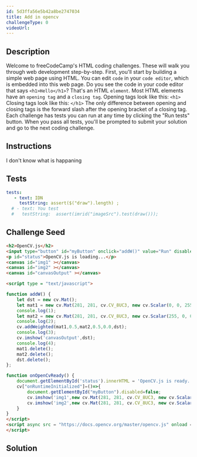 ```yaml
---
id: 5d3ffa56e5b42a8be2747034
title: Add in opencv
challengeType: 0
videoUrl: 
---
```


## Description
<section id='description'>
Welcome to freeCodeCamp's HTML coding challenges. These will walk you through web development step-by-step.
First, you'll start by building a simple web page using HTML. You can edit <code>code</code> in your <code>code editor</code>, which is embedded into this web page.
Do you see the code in your code editor that says <code>&#60;h1&#62;Hello&#60;/h1&#62;</code>? That's an HTML <code>element</code>.
Most HTML elements have an <code>opening tag</code> and a <code>closing tag</code>.
Opening tags look like this:
<code>&#60;h1&#62;</code>
Closing tags look like this:
<code>&#60;/h1&#62;</code>
The only difference between opening and closing tags is the forward slash after the opening bracket of a closing tag.
Each challenge has tests you can run at any time by clicking the "Run tests" button. When you pass all tests, you'll be prompted to submit your solution and go to the next coding challenge.
</section>

## Instructions
<section id='instructions'>
I don't know what is happaning
</section>

## Tests
<section id='tests'>

```yml
tests:
   - text: IDN
     testString: assert($("draw").length) ; 
  # - text: You test
  #   testString:  assert(imrid("imageSrc").test(draw()));
```
  <!-- testString: assert.isTrue((/hello(\s)+world/gi).test($('h1').text()), 'Your <code>h1</code> element should have the text "Hello World".'); -->
</section>

## Challenge Seed

<section id='challengeSeed'>

<div id='html-seed'>

```html
<h2>OpenCV.js</h2>
<input type="button" id="myButton" onclick="addW()" value="Run" disabled=true />
<p id="status">OpenCV.js is loading...</p>
<canvas id="img1" ></canvas>
<canvas id="img2" ></canvas>
<canvas id="canvasOutput" ></canvas>

<script type = "text/javascript">

function addW() {
    let dst = new cv.Mat();
    let mat1 = new cv.Mat(281, 281, cv.CV_8UC3, new cv.Scalar(0, 0, 255, 255));
    console.log(1);
    let mat2 = new cv.Mat(281, 281, cv.CV_8UC3, new cv.Scalar(255, 0, 0, 255));
    console.log(2);
    cv.addWeighted(mat1,0.5,mat2,0.5,0.0,dst);
    console.log(3);
    cv.imshow('canvasOutput',dst);
    console.log(4);
    mat1.delete();
    mat2.delete();
    dst.delete();
};

function onOpenCvReady() {
    document.getElementById('status').innerHTML = 'OpenCV.js is ready.';
    cv["onRuntimeInitialized"]=()=>{
        document.getElementById("myButton").disabled=false;
        cv.imshow('img1',new cv.Mat(281, 281, cv.CV_8UC3, new cv.Scalar(0, 0, 255, 255)));
        cv.imshow('img2',new cv.Mat(281, 281, cv.CV_8UC3, new cv.Scalar(255, 0, 0, 255)));
    }
}
</script>
<script async src = "https://docs.opencv.org/master/opencv.js" onload = "onOpenCvReady();" type = "text/javascript">
</script>
```

</div>



</section>

## Solution
<section id='solution'>

```html
 
```

</section>